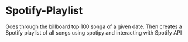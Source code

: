 # Spotify-Playlist
Goes through the billboard top 100 songa of a given date. Then creates a Spotify playlist of all songs using spotipy and interacting with Spotify API
